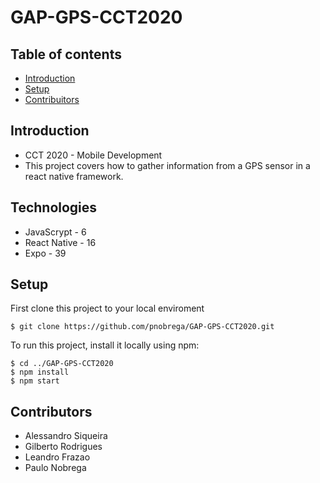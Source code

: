 # GAP-GPS-CCT2020

## Table of contents

- [Introduction](#Introduction)
- [Setup](#Setup)
- [Contribuitors](#Contribuitors)

## Introduction

- CCT 2020 - Mobile Development
- This project covers how to gather information from a GPS sensor in a react native framework.

## Technologies

- JavaScrypt - 6
- React Native - 16
- Expo - 39

## Setup

First clone this project to your local enviroment

```
$ git clone https://github.com/pnobrega/GAP-GPS-CCT2020.git
```

To run this project, install it locally using npm:

```
$ cd ../GAP-GPS-CCT2020
$ npm install
$ npm start
```

## Contributors

- Alessandro Siqueira
- Gilberto Rodrigues
- Leandro Frazao
- Paulo Nobrega
